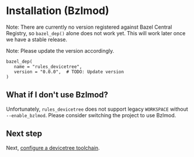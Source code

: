 # Installation (Bzlmod)

Note: There are currently no version registered against Bazel Central Registry,
so `bazel_dep()` alone does not work yet. This will work later once we have a
stable release.

Note: Please update the version accordingly.

```starlark
bazel_dep(
   name = "rules_devicetree",
   version = "0.0.0",  # TODO: Update version
)
```

## What if I don't use Bzlmod?

Unfortunately, `rules_devicetree` does not support legacy `WORKSPACE` without
`--enable_bzlmod`. Please consider switching the project to use Bzlmod.

## Next step

Next, [configure a devicetree toolchain](configuring_toolchain.md).
